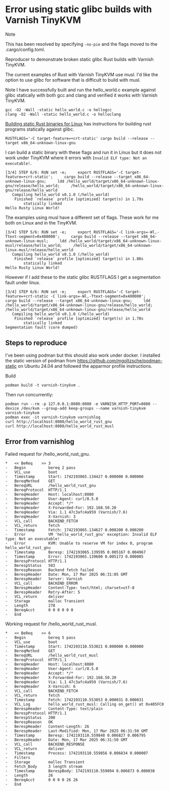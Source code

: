 # Error using static glibc builds with Varnish TinyKVM

> [!NOTE]  
> This has been resolved by specifying `-no-pie` and the flags moved to the .cargo/config.toml.

Reproducer to demonstrate broken static glibc Rust builds with Varnish TinyKVM.

The current examples of Rust with Varnish TinyKVM use musl.
I'd like the option to use glibc for software that is difficult to build with musl.

Note I have successfully built and run the hello_world.c example against glibc statically with both gcc and clang and verified it works with Varnish TinyKVM.

    gcc -O2 -Wall -static hello_world.c -o hellogcc
    clang -O2 -Wall -static hello_world.c -o helloclang

[Building static Rust binaries for Linux](https://msfjarvis.dev/posts/building-static-rust-binaries-for-linux/) has instructions for building rust programs statically against glibc.

    RUSTFLAGS='-C target-feature=+crt-static' cargo build --release --target x86_64-unknown-linux-gnu

I can build a static binary with these flags and run it in Linux but it does not work under TinyKVM where it errors with `Invalid ELF type: Not an executable!`.

```
[3/4] STEP 6/6: RUN set -e;     export RUSTFLAGS='-C target-feature=+crt-static';     cargo build --release --target x86_64-unknown-linux-gnu;     ldd /hello_world/target/x86_64-unknown-linux-gnu/release/hello_world;     /hello_world/target/x86_64-unknown-linux-gnu/release/hello_world
   Compiling hello_world v0.1.0 (/hello_world)
    Finished `release` profile [optimized] target(s) in 1.79s
        statically linked
Hello Rusty Linux World!
```

The examples using musl have a different set of flags. These work for me both on Linux and in the TinyKVM.

```
[3/4] STEP 5/6: RUN set -e;     export RUSTFLAGS='-C link-args=-Wl,-Ttext-segment=0x400000';     cargo build --release --target x86_64-unknown-linux-musl;     ldd /hello_world/target/x86_64-unknown-linux-musl/release/hello_world;     /hello_world/target/x86_64-unknown-linux-musl/release/hello_world
   Compiling hello_world v0.1.0 (/hello_world)
    Finished `release` profile [optimized] target(s) in 1.80s
        statically linked
Hello Rusty Linux World!
```

However if I add these to the static glibc RUSTFLAGS I get a segmentation fault under linux.

```
[3/4] STEP 6/6: RUN set -e;     export RUSTFLAGS='-C target-feature=+crt-static -C link-args=-Wl,-Ttext-segment=0x400000';     cargo build --release --target x86_64-unknown-linux-gnu;     ldd /hello_world/target/x86_64-unknown-linux-gnu/release/hello_world;     /hello_world/target/x86_64-unknown-linux-gnu/release/hello_world
   Compiling hello_world v0.1.0 (/hello_world)
    Finished `release` profile [optimized] target(s) in 1.78s
        statically linked
Segmentation fault (core dumped)
```

## Steps to reproduce

I've been using podman but this should also work under docker.
I installed the static version of podman from https://github.com/mgoltzsche/podman-static on Ubuntu 24.04 and followed the apparmor profile instructions.

Build 

    podman build -t varnish-tinykvm .

Then run concurrently:

    podman run --rm -p 127.0.0.1:8080:8080 -e VARNISH_HTTP_PORT=8080 --device /dev/kvm --group-add keep-groups --name varnish-tinykvm varnish-tinykvm
    podman exec -it varnish-tinykvm varnishlog
    curl http://localhost:8080/hello_world_rust_gnu
    curl http://localhost:8080/hello_world_rust_musl

## Error from varnishlog

Failed request for /hello_world_rust_gnu.

```
*   << BeReq    >> 3         
-   Begin          bereq 2 pass
-   VCL_use        boot
-   Timestamp      Start: 1742193065.134427 0.000000 0.000000
-   BereqMethod    GET
-   BereqURL       /hello_world_rust_gnu
-   BereqProtocol  HTTP/1.1
-   BereqHeader    Host: localhost:8080
-   BereqHeader    User-Agent: curl/8.5.0
-   BereqHeader    Accept: */*
-   BereqHeader    X-Forwarded-For: 192.168.50.20
-   BereqHeader    Via: 1.1 47c3afc4a959 (Varnish/7.6)
-   BereqHeader    X-Varnish: 3
-   VCL_call       BACKEND_FETCH
-   VCL_return     fetch
-   Timestamp      Fetch: 1742193065.134627 0.000200 0.000200
-   Error          VM 'hello_world_rust_gnu' exception: Invalid ELF type: Not an executable!
-   Error          KVM: Unable to reserve VM for index 0, program hello_world_rust_gnu
-   Timestamp      Beresp: 1742193065.139595 0.005167 0.004967
-   Timestamp      Error: 1742193065.139600 0.005173 0.000005
-   BerespProtocol HTTP/1.1
-   BerespStatus   503
-   BerespReason   Backend fetch failed
-   BerespHeader   Date: Mon, 17 Mar 2025 06:31:05 GMT
-   BerespHeader   Server: Varnish
-   VCL_call       BACKEND_ERROR
-   BerespHeader   Content-Type: text/html; charset=utf-8
-   BerespHeader   Retry-After: 5
-   VCL_return     deliver
-   Storage        malloc Transient
-   Length         278
-   BereqAcct      0 0 0 0 0 0
-   End            
```

Working request for /hello_world_rust_musl.

```
*   << BeReq    >> 6         
-   Begin          bereq 5 pass
-   VCL_use        boot
-   Timestamp      Start: 1742193110.553021 0.000000 0.000000
-   BereqMethod    GET
-   BereqURL       /hello_world_rust_musl
-   BereqProtocol  HTTP/1.1
-   BereqHeader    Host: localhost:8080
-   BereqHeader    User-Agent: curl/8.5.0
-   BereqHeader    Accept: */*
-   BereqHeader    X-Forwarded-For: 192.168.50.20
-   BereqHeader    Via: 1.1 47c3afc4a959 (Varnish/7.6)
-   BereqHeader    X-Varnish: 6
-   VCL_call       BACKEND_FETCH
-   VCL_return     fetch
-   Timestamp      Fetch: 1742193110.553053 0.000031 0.000031
-   VCL_Log        hello_world_rust_musl: Calling on_get() at 0x405FC0
-   BerespHeader   Content-Type: text/plain
-   BerespProtocol HTTP/1.1
-   BerespStatus   200
-   BerespReason   OK
-   BerespHeader   Content-Length: 26
-   BerespHeader   Last-Modified: Mon, 17 Mar 2025 06:31:50 GMT
-   Timestamp      Beresp: 1742193110.559848 0.006827 0.006795
-   BerespHeader   Date: Mon, 17 Mar 2025 06:31:50 GMT
-   VCL_call       BACKEND_RESPONSE
-   VCL_return     deliver
-   Timestamp      Process: 1742193110.559856 0.006834 0.000007
-   Filters        
-   Storage        malloc Transient
-   Fetch_Body     3 length stream
-   Timestamp      BerespBody: 1742193110.559894 0.006873 0.000038
-   Length         26
-   BereqAcct      0 0 0 0 26 26
-   End            
```
